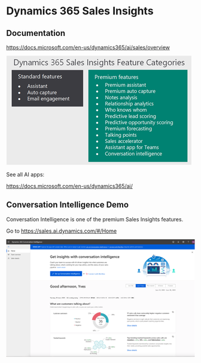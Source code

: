 # Dynamics 365 Sales Insights

## Documentation

https://docs.microsoft.com/en-us/dynamics365/ai/sales/overview

![si-features-categories](images/si-features-categories.png)

See all AI apps:

https://docs.microsoft.com/en-us/dynamics365/ai/


## Conversation Intelligence Demo

Conversation Intelligence is one of the premium Sales Insights features.

Go to https://sales.ai.dynamics.com/#/Home

![conversation-intelligence](images/conversation-intelligence.png)